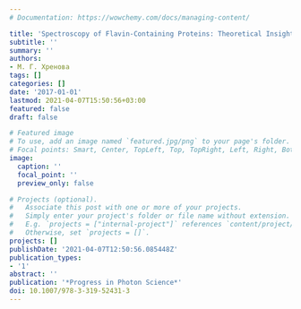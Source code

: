 ```yaml
---
# Documentation: https://wowchemy.com/docs/managing-content/

title: 'Spectroscopy of Flavin-Containing Proteins: Theoretical Insights'
subtitle: ''
summary: ''
authors:
- М. Г. Хренова
tags: []
categories: []
date: '2017-01-01'
lastmod: 2021-04-07T15:50:56+03:00
featured: false
draft: false

# Featured image
# To use, add an image named `featured.jpg/png` to your page's folder.
# Focal points: Smart, Center, TopLeft, Top, TopRight, Left, Right, BottomLeft, Bottom, BottomRight.
image:
  caption: ''
  focal_point: ''
  preview_only: false

# Projects (optional).
#   Associate this post with one or more of your projects.
#   Simply enter your project's folder or file name without extension.
#   E.g. `projects = ["internal-project"]` references `content/project/deep-learning/index.md`.
#   Otherwise, set `projects = []`.
projects: []
publishDate: '2021-04-07T12:50:56.085448Z'
publication_types:
- '1'
abstract: ''
publication: '*Progress in Photon Science*'
doi: 10.1007/978-3-319-52431-3
---
```

